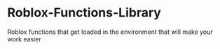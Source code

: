 # Roblox-Functions-Library
Roblox functions that get loaded in the environment that will make your work easier
